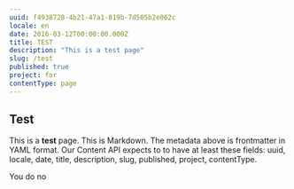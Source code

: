 ```yaml
---
uuid: f4938728-4b21-47a1-819b-7d505b2e062c
locale: en
date: 2016-03-12T00:00:00.000Z
title: TEST
description: "This is a test page"
slug: /test
published: true
project: for
contentType: page
---
```


## Test

This is a **test** page. This is Markdown. The metadata above is frontmatter in YAML format. Our Content API expects to to have at least these fields: uuid, locale, date, title, description, slug, published, project, contentType.

You do no
